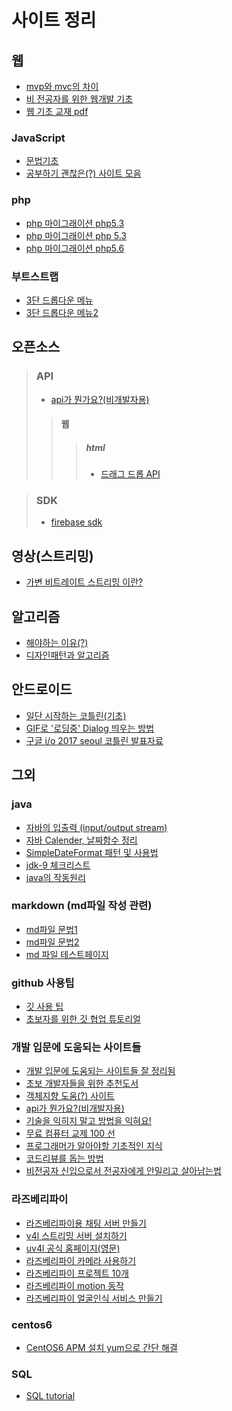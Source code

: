 사이트 정리
==================
## 웹
 * [mvp와 mvc의 차이](http://blog.canapio.com/92)
 * [비 전공자를 위한 웹개발 기초](https://www.slideshare.net/GihyoJoshuaJang/ss-71210860)
 * [웹 기초 교재 pdf](https://okky.kr/article/400839)

 ### JavaScript
 * [문법기초](https://developer.mozilla.org/ko/docs/Web/JavaScript)
 * [공부하기 괜찮은(?) 사이트 모음](http://bonsaiden.github.io/JavaScript-Garden/ko/?utm_content=bufferb369a&utm_medium=social&utm_source=facebook.com&utm_campaign=buffer)

 ### php
 * [php 마이그래이션 php5.3](http://php.net/manual/en/migration53.php)
 * [php 마이그래이션 php 5.3 ](http://php.net/manual/en/migration56.deprecated.php)
 * [php 마이그래이션 php5.6 ](http://php.net/manual/en/migration53.deprecated.php)

 ### 부트스트랩
 * [3단 드롭다운 메뉴](https://www.w3schools.com/Bootstrap/tryit.asp?filename=trybs_ref_js_dropdown_multilevel_css&stacked=h)
 * [3단 드롭다운 메뉴2](https://bootsnipp.com/snippets/featured/side-menu-on-hover)
## 오픈소스
 >### API
 > * [api가 뭔가요?(비개발자용)](https://brunch.co.kr/@cysstory/115)
  >>#### 웹
   >>>##### html
   >>>* [드래그 드롭 API](https://milooy.wordpress.com/2017/06/21/working-together-with-github-tutorial/)

> ### SDK
>* [firebase sdk](https://developers-kr.googleblog.com/2017/06/open-sourcing-firebase-sdks.html)

## 영상(스트리밍)
* [가변 비트레이트 스트리밍 이란?](http://ondemand.tistory.com/177)
## 알고리즘
 * [해야하는 이유(?)](https://okky.kr/article/398329)
 * [디자인패턴과 알고리즘](https://okky.kr/article/380619)
## 안드로이드
 * [일단 시작하는 코틀린(기초)](https://www.slideshare.net/parkjoongsoo1/ss-58654366)
 * [GIF로 '로딩중' Dialog 띄우는 방법](http://gun0912.tistory.com/72)
 * [구글 i/o 2017 seoul 코틀린 발표자료](https://www.slideshare.net/jyte/kotlin-lets-make-android-great-again)
## 그외
 ### java

 * [자바의 입출력 (input/output stream)](http://blog.naver.com/PostView.nhn?blogId=hunter0931&logNo=30030467880)
 * [자바 Calender, 날짜함수 정리](http://pandorica.tistory.com/18)
 * [SimpleDateFormat 패턴 및 사용법](http://everlikemorning.tistory.com/entry/SimpleDateFormat-%ED%8C%A8%ED%84%B4%EB%B0%8F-%EC%82%AC%EC%9A%A9%EC%98%88%EC%A0%9C)
 * [jdk-9 체크리스트](http://blog.takipi.com/jdk-9-checklist-project-jigsaw-sun-misc-unsafe-g1-repl-and-more/?utm_source=allsubs&utm_medium=email&utm_content=button&utm_campaign=java9checklist&mkt_tok=eyJpIjoiWVRoalpqUXlOMlUyWldZNSIsInQiOiJrRzNrcTNuZXdRRW5TNlJ4TXNRMlwvQjVVazZLdjdIMURtMGVcL0JyQkl0OXJOM0lNZG50V3A5dzcwOGtnR1hxYnNHeEI1RVwvY3hFNXBrbzJ5bUJ0b0pLcjFyUWdzcCtTeW5PWFpXSXVoVkhEdEp0VVM2RUNSUzh1K01EQ0ZEVE5VNyJ9)
 * [java의 작동원리](http://d2.naver.com/helloworld/1230)

 ### markdown (md파일 작성 관련)
 * [md파일 문법1](https://help.github.com/articles/basic-writing-and-formatting-syntax/)
 * [md파일 문법2](https://gist.github.com/ihoneymon/652be052a0727ad59601)
 * [md 파일 테스트페이지](http://parsedown.org/demo)

  ### github 사용팁
 * [깃 사용 팁](https://github.com/mingrammer/git-tips)
 * [초보자를 위한 깃 협업 튜토리얼](https://milooy.wordpress.com/2017/06/21/working-together-with-github-tutorial/)

 ### 개발 입문에 도움되는 사이트들
 * [개발 입문에 도움되는 사이트들 잘 정리됨](http://asfirstalways.tistory.com/153)
 * [초보 개발자들을 위한 추천도서](https://okky.kr/article/395414)
 * [객체지향 도움(?) 사이트](https://developerfarm.wordpress.com/2012/02/03/object_calisthenics_summary/)
 * [api가 뭔가요?(비개발자용)](https://brunch.co.kr/@cysstory/115)
  * [기술을 익히지 말고 방법을 익혀요!](https://joshua1988.github.io/web_dev/change-the-way-you-learn-to-code/)
  * [무료 컴퓨터 교제 100 선](http://stock79.tistory.com/125)
  * [프로그래머가 알아야할 기초적인 지식](https://slipp.net/questions/80)
  * [코드리뷰를 돕는 방법](http://1boon.kakao.com/bloter/238819)
  * [비전공자 신입으로서 전공자에게 안밀리고 살아남는법](https://okky.kr/article/372485)

 ### 라즈베리파이
 * [라즈베리파이용 채팅 서버 만들기](http://blog.naver.com/tipsware/221012372634)
 * [v4l 스트리밍 서버 설치하기](http://blog.naver.com/PostView.nhn?blogId=cosmosjs&logNo=220789812263&categoryNo=0&parentCategoryNo=56&viewDate=&currentPage=1&postListTopCurrentPage=1&from=section)
* [uv4l 공식 홈페이지(영문)](http://www.linux-projects.org/)
* [라즈베리파이 카메라 사용하기](https://kocoafab.cc/tutorial/view/334)
* [라즈베리파이 프로젝트 10개](http://www.itworld.co.kr/slideshow/92451)
* [라즈베리파이 motion 동작](https://pimylifeup.com/raspberry-pi-webcam-server/)
* [라즈베리파이 얼굴인식 서비스 만들기](https://www.slideshare.net/awskorea/raspberypi-serverless-ai-service)
 ### centos6
 * [CentOS6 APM 설치 yum으로 간단 해결](http://netfree.tistory.com/entry/CentOS6-APM-%EC%84%A4%EC%B9%98-yum%EC%9C%BC%EB%A1%9C-%EA%B0%84%EB%8B%A8-%ED%95%B4%EA%B2%B0)

 ### SQL
 * [SQL tutorial](https://www.w3schools.com/sql/)

